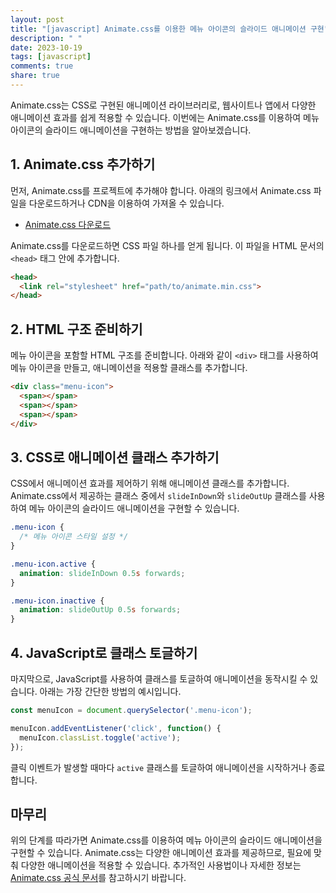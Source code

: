 ```yaml
---
layout: post
title: "[javascript] Animate.css를 이용한 메뉴 아이콘의 슬라이드 애니메이션 구현"
description: " "
date: 2023-10-19
tags: [javascript]
comments: true
share: true
---
```


Animate.css는 CSS로 구현된 애니메이션 라이브러리로, 웹사이트나 앱에서 다양한 애니메이션 효과를 쉽게 적용할 수 있습니다. 이번에는 Animate.css를 이용하여 메뉴 아이콘의 슬라이드 애니메이션을 구현하는 방법을 알아보겠습니다.

## 1. Animate.css 추가하기

먼저, Animate.css를 프로젝트에 추가해야 합니다. 아래의 링크에서 Animate.css 파일을 다운로드하거나 CDN을 이용하여 가져올 수 있습니다.

- [Animate.css 다운로드](https://animate.style/)

Animate.css를 다운로드하면 CSS 파일 하나를 얻게 됩니다. 이 파일을 HTML 문서의 `<head>` 태그 안에 추가합니다.

```html
<head>
  <link rel="stylesheet" href="path/to/animate.min.css">
</head>
```

## 2. HTML 구조 준비하기

메뉴 아이콘을 포함할 HTML 구조를 준비합니다. 아래와 같이 `<div>` 태그를 사용하여 메뉴 아이콘을 만들고, 애니메이션을 적용할 클래스를 추가합니다.

```html
<div class="menu-icon">
  <span></span>
  <span></span>
  <span></span>
</div>
```

## 3. CSS로 애니메이션 클래스 추가하기

CSS에서 애니메이션 효과를 제어하기 위해 애니메이션 클래스를 추가합니다. Animate.css에서 제공하는 클래스 중에서 `slideInDown`와 `slideOutUp` 클래스를 사용하여 메뉴 아이콘의 슬라이드 애니메이션을 구현할 수 있습니다.

```css
.menu-icon {
  /* 메뉴 아이콘 스타일 설정 */
}

.menu-icon.active {
  animation: slideInDown 0.5s forwards;
}

.menu-icon.inactive {
  animation: slideOutUp 0.5s forwards;
}
```

## 4. JavaScript로 클래스 토글하기

마지막으로, JavaScript를 사용하여 클래스를 토글하여 애니메이션을 동작시킬 수 있습니다. 아래는 가장 간단한 방법의 예시입니다.

```javascript
const menuIcon = document.querySelector('.menu-icon');

menuIcon.addEventListener('click', function() {
  menuIcon.classList.toggle('active');
});
```

클릭 이벤트가 발생할 때마다 `active` 클래스를 토글하여 애니메이션을 시작하거나 종료합니다.

## 마무리

위의 단계를 따라가면 Animate.css를 이용하여 메뉴 아이콘의 슬라이드 애니메이션을 구현할 수 있습니다. Animate.css는 다양한 애니메이션 효과를 제공하므로, 필요에 맞춰 다양한 애니메이션을 적용할 수 있습니다. 추가적인 사용법이나 자세한 정보는 [Animate.css 공식 문서](https://animate.style/)를 참고하시기 바랍니다.